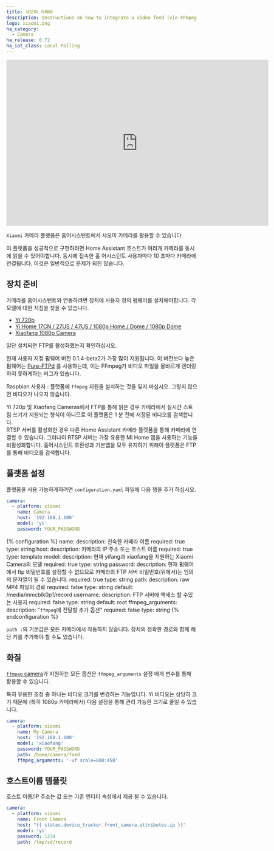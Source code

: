 ```yaml
---
title: 샤오미 카메라
description: Instructions on how to integrate a video feed (via FFmpeg) as a camera within Home Assistant.
logo: xiaomi.png
ha_category:
  - Camera
ha_release: 0.72
ha_iot_class: Local Polling
---
```


<div class='videoWrapper'>
<iframe width="690" height="437" src="https://www.youtube.com/embed/OqUI1GHc4As" frameborder="0" allow="accelerometer; autoplay; encrypted-media; gyroscope; picture-in-picture" allowfullscreen></iframe>
</div>

`Xiaomi` 카메라 플랫폼은 홈어시스턴트에서 샤오미 카메라를 활용할 수 있습니다

이 플랫폼을 성공적으로 구현하려면 Home Assistant 호스트가 여러개 카메라를 동시에 읽을 수 있어야합니다. 동시에 접속한 홈 어시스턴트 사용자마다 10 초마다 카메라에 연결됩니다. 이것은 일반적으로 문제가 되진 않습니다. 

## 장치 준비

카메라를 홈어시스턴트와 연동하려면 장치에 사용자 정의 펌웨어를 설치해야합니다. 각 모델에 대한 지침을 찾을 수 있습니다.

* [Yi 720p](https://github.com/fritz-smh/yi-hack)
* [Yi Home 17CN / 27US / 47US / 1080p Home / Dome / 1080p Dome](https://github.com/shadow-1/yi-hack-v3)
* [Xiaofang 1080p Camera](https://github.com/samtap/fang-hacks)

일단 설치되면 FTP를 활성화했는지 확인하십시오.

<div class='note warning'>

현재 사용자 지정 펌웨어 버전 0.1.4-beta2가 가장 많이 지원됩니다. 이 버전보다 높은 펌웨어는 [Pure-FTPd](https://www.pureftpd.org/project/pure-ftpd) 를 사용하는데, 이는 FFmpeg가 비디오 파일을 올바르게 렌더링하지 못하게하는 버그가 있습니다.

</div>

<div class='note warning'>

Raspbian 사용자 : 플랫폼에 `ffmpeg` 지원을 설치하는 것을 잊지 마십시오. 그렇지 않으면 비디오가 나오지 않습니다.

</div>

<div class='note warning'>
Yi 720p 및 Xiaofang Cameras에서 FTP를 통해 읽은 경우 카메라에서 실시간 스트림 쓰기가 지원되는 형식이 아니므로 이 플랫폼은 1 분 전에 저장된 비디오를 검색합니다.
</div>

<div class='note warning'>
RTSP 서버를 활성화한 경우 다른 Home Assistant 카메라 플랫폼을 통해 카메라에 연결할 수 있습니다. 그러나이 RTSP 서버는 가장 유용한 Mi Home 앱을 사용하는 기능을 비활성화합니다. 홈어시스턴트 호환성과 기본앱을 모두 유지하기 위해이 플랫폼은 FTP를 통해 비디오를 검색합니다.
</div>

## 플랫폼 설정 

플랫폼을 사용 가능하게하려면 `configuration.yaml` 파일에 다음 행을 추가 하십시오.

```yaml
camera:
  - platform: xiaomi
    name: Camera
    host: '192.168.1.100'
    model: 'yi'
    password: YOUR_PASSWORD
```

{% configuration %}
name:
  description: 친숙한 카메라 이름
  required: true
  type: string
host:
  description: 카메라의 IP 주소 또는 호스트 이름
  required: true
  type: template
model:
  description: 현재 yifang과 xiaofang을 지원하는 Xiaomi Camera의 모델
  required: true
  type: string
password:
  description: 현재 펌웨어에서 ftp 비밀번호를 설정할 수 없으므로 카메라의 FTP 서버 비밀번호(위에서)는 임의의 문자열이 될 수 있습니다.
  required: true
  type: string
path:
  description: raw MP4 파일의 경로
  required: false
  type: string
  default: /media/mmcblk0p1/record
username:
  description: FTP 서버에 액세스 할 수있는 사용자
  required: false
  type: string
  default: root
ffmpeg_arguments:
  description: "`ffmpeg`에 전달할 추가 옵션"
  required: false
  type: string
{% endconfiguration %}

<div class='note'>

`path :`의 기본값은 모든 카메라에서 작동하지 않습니다. 장치의 정확한 경로와 함께 해당 키를 추가해야 할 수도 있습니다.

</div>

## 화질 

[`ffmpeg` camera](/integrations/camera.ffmpeg/)가 지원하는 모든 옵션은 `ffmpeg_arguments` 설정 매개 변수를 통해 활용할 수 있습니다.

특히 유용한 조정 중 하나는 비디오 크기를 변경하는 기능입니다.  Yi 비디오는 상당히 크기 때문에 (특히 1080p 카메라에서) 다음 설정을 통해 관리 가능한 크기로 줄일 수 있습니다.

```yaml
camera:
  - platform: xiaomi
    name: My Camera
    host: '192.168.1.100'
    model: 'xiaofang'
    password: YOUR_PASSWORD
    path: /home/camera/feed
    ffmpeg_arguments: '-vf scale=800:450'
```
## 호스트이름 템플릿

호스트 이름/IP 주소는 값 또는 기존 엔티티 속성에서 제공 될 수 있습니다.

```yaml
camera:
  - platform: xiaomi
    name: Front Camera
    host: "{{ states.device_tracker.front_camera.attributes.ip }}"
    model: 'yi'
    password: 1234
    path: /tmp/sd/record
```
